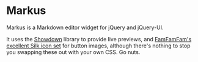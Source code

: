 Markus
======

Markus is a Markdown editor widget for jQuery and jQuery-UI.

It uses the [Showdown][1] library to provide live previews, and
[FamFamFam's excellent Silk icon set][2] for button images,
although there's nothing to stop you swapping these out with
your own CSS. Go nuts.

  [1]: http://www.attacklab.net/
  [2]: http://www.famfamfam.com/lab/icons/silk/
